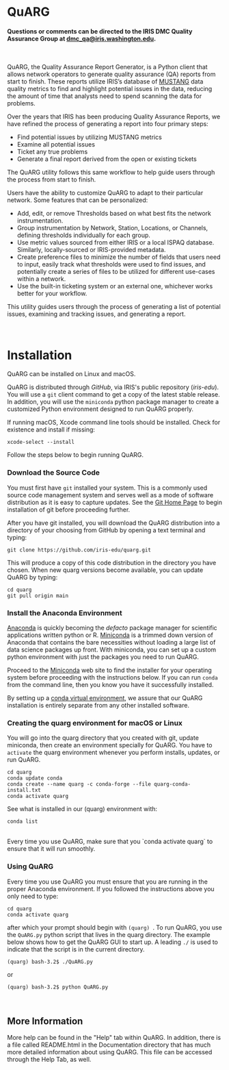 # QuARG

#### Questions or comments can be directed to the IRIS DMC Quality Assurance Group at <a href="mailto:dmc_qa@iris.washington.edu">dmc_qa@iris.washington.edu</a>.  
<br /> 

QuARG, the Quality Assurance Report Generator, is a Python client that allows network operators to generate quality assurance (QA) reports from start to finish. These reports utilize IRIS’s database of [MUSTANG](http://service.iris.edu/mustang/) data quality metrics to find and highlight potential issues in the data, reducing the amount of time that analysts need to spend scanning the data for problems. 

Over the years that IRIS has been producing Quality Assurance Reports,  we have refined the process of generating a report into four primary steps:

*	Find potential issues by utilizing MUSTANG metrics
*	Examine all potential issues
*	Ticket any true problems
*	Generate a final report derived from the open or existing tickets

The QuARG utility follows this same workflow to help guide users through the process from start to finish. 
<br /> 

Users have the ability to customize QuARG to adapt to their particular network.  Some features that can be personalized:  

* Add, edit, or remove Thresholds based on what best fits the network instrumentation.
* Group instrumentation by Network, Station, Locations, or Channels, defining thresholds individually for each group. 
* Use metric values sourced from either IRIS or a local ISPAQ database. Similarly, locally-sourced or IRIS-provided metadata.
* Create preference files to minimize the number of fields that users need to input, easily track what thresholds were used to find issues, and potentially create a series of files to be utilized for different use-cases within a network.  
* Use the built-in ticketing system or an external one, whichever works better for your workflow. 

This utility guides users through the process of generating a list of potential issues, examining and tracking issues, and generating a report.  


<br /> 

# Installation

QuARG can be installed on Linux and macOS.  

QuARG is distributed through _GitHub_, via IRIS's public repository (_iris-edu_). You will use a ```git``` 
client command to get a copy of the latest stable release. In addition, you will use the ```miniconda``` 
python package manager to create a customized Python environment designed to run QuARG properly.

If running macOS, Xcode command line tools should be installed. Check for existence and install if 
missing:
```
xcode-select --install
```

Follow the steps below to begin running QuARG.

### Download the Source Code

You must first have ```git``` installed your system. This is a commonly used source code management system
and serves well as a mode of software distribution as it is easy to capture updates. See the 
[Git Home Page](https://git-scm.com/) to begin installation of git before proceeding further.

After you have git installed, you will download the QuARG distribution into a directory of your choosing 
from GitHub by opening a text terminal and typing:

```
git clone https://github.com/iris-edu/quarg.git
```

This will produce a copy of this code distribution in the directory you have chosen. When new quarg versions 
become available, you can update QuARG by typing:

```
cd quarg
git pull origin main
```

### Install the Anaconda Environment

[Anaconda](https://www.anaconda.com) is quickly becoming the *defacto* package manager for 
scientific applications written python or R. [Miniconda](http://conda.pydata.org/miniconda.html) is a trimmed 
down version of Anaconda that contains the bare necessities without loading a large list of data science packages 
up front. With miniconda, you can set up a custom python environment with just the packages you need to run QuARG.

Proceed to the [Miniconda](http://conda.pydata.org/miniconda.html) web site to find the installer for your
operating system before proceeding with the instructions below. If you can run ```conda``` from the command 
line, then you know you have it successfully installed.

By setting up a [conda virtual environment](https://conda.io/projects/conda/en/latest/user-guide/concepts.html#conda-environments), we assure that our 
QuARG installation is entirely separate from any other installed software.


### Creating the quarg environment for macOS or Linux

You will go into the quarg directory that you created with git, update miniconda, then create an 
environment specially for QuARG. You have to ```activate``` the quarg environment whenever you 
perform installs, updates, or run QuARG.

```
cd quarg
conda update conda
conda create --name quarg -c conda-forge --file quarg-conda-install.txt
conda activate quarg
```

See what is installed in our (quarg) environment with:

```
conda list
```
<br /> 
Every time you use QuARG, make sure that you `conda activate quarg` to ensure that it will run smoothly. 

<br /> 

### Using QuARG 

Every time you use QuARG you must ensure that you are running in the proper Anaconda
environment. If you followed the instructions above you only need to type:

```
cd quarg
conda activate quarg
```

after which your prompt should begin with ```(quarg) ```. To run QuARG, you use the ```QuARG.py``` 
python script that lives in the quarg directory. The example below shows how to get the QuARG GUI to start up.  A leading ```./``` 
is used to indicate that the script is in the current directory.

```
(quarg) bash-3.2$ ./QuARG.py
```

or

```
(quarg) bash-3.2$ python QuARG.py
```
<br /> 

## More Information
More help can be found in the "Help" tab within QuARG. In addition, there is a file called README.html in the Documentation directory that has much more detailed information about using QuARG.  This file can be accessed through the Help Tab, as well. 

